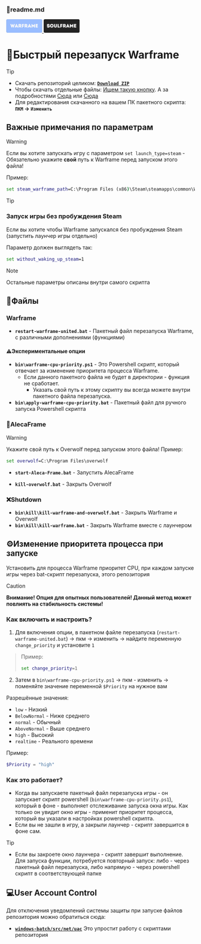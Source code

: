 ### 📕readme.md
<p align="left">
   <a href="https://github.com/N3M1X10/warframe-batch-tools/blob/master/src/quick-restart/warframe/readme.md">
      <img width="96" alt="warframe guide" src="https://github.com/N3M1X10/warframe-batch-tools/blob/master/assets/warframe-badge-hl.png">
   </a>
  <a href="https://github.com/N3M1X10/warframe-batch-tools/blob/master/src/quick-restart/soulframe/readme.md">
      <img width="96" alt="soulframe guide" src="https://github.com/N3M1X10/warframe-batch-tools/blob/master/assets/soulframe-badge.png">
   </a>
</p>

# 🔁Быстрый перезапуск Warframe

>[!tip]
> - Скачать репозиторий целиком: [**`Download ZIP`**](https://github.com/N3M1X10/warframe-batch-tools/archive/refs/heads/master.zip)
> - Чтобы скачать отдельные файлы: [Ищем такую кнопку](https://github.com/user-attachments/assets/c0169211-4266-4d54-b594-22e762d0938b). А за подробностями [Сюда](https://docs.github.com/ru/get-started/start-your-journey/downloading-files-from-github) или [Сюда](https://blog.skillfactory.ru/kak-skachivat-s-github/)
> - Для редактирования скачанного на вашем ПК пакетного скрипта: **`ПКМ` -> `Изменить`**

## Важные примечания по параметрам

>[!warning]
>Если вы хотите запускать игру с параметром `set launch_type=steam` - Обязательно укажите **свой** путь к Warframe перед запуском этого файла!
>
>Пример:
>```bat
>set steam_warframe_path=C:\Program Files (x86)\Steam\steamapps\common\Warframe
>```

>[!tip]
>### Запуск игры без пробуждения Steam
>Если вы хотите чтобы Warframe запускался без пробуждения Steam (запустить лаунчер игры отдельно)
>
>Параметр должен выглядеть так:
>```bat
>set without_waking_up_steam=1
>```

>[!note]
>Остальные параметры описаны внутри самого скрипта

## 📁Файлы

### Warframe

- **`restart-warframe-united.bat`** - Пакетный файл перезапуска Warframe, с различными дополнениями (функциями)

#### ⚠️Экспериментальные опции
- **`bin\warframe-cpu-priority.ps1`** - Это Powershell скрипт, который отвечает за изменение приоритета процесса Warframe. 
  - Если данного пакетного файла не будет в директории - функция не сработает.
    - Указать свой путь к этому скрипту вы всегда можете внутри пакетного файла перезапуска.
- **`bin\apply-warframe-cpu-priority.bat`** - Пакетный файл для ручного запуска Powershell скрипта

### 🔵AlecaFrame
> [!warning]
> Укажите свой путь к Overwolf перед запуском этого файла!
> Пример:
> ```bat
> set overwolf=C:\Program Files\overwolf
> ```
> - **`start-Aleca-Frame.bat`** - Запустить AlecaFrame
- **`kill-overwolf.bat`** - Закрыть Overwolf

### ❌Shutdown
- **`bin\kill\kill-warframe-and-overwolf.bat`** - Закрыть Warframe и Overwolf
- **`bin\kill\kill-warframe.bat`** - Закрыть Warframe вместе с лаунчером

## ⚙️Изменение приоритета процесса при запуске
Установить для процесса Warframe приоритет CPU, при каждом запуске игры через bat-скрипт перезапуска, этого репозитория

> [!caution]
> **Внимание! Опция для опытных пользователей! Данный метод может повлиять на стабильность системы!**

### Как включить и настроить?

1. Для включения опции, в пакетном файле перезапуска (`restart-warframe-united.bat`) -> пкм -> изменить -> найдите переменную `change_priority` и установите `1`

>Пример:
>```bat
>set change_priority=1
>```

2. Затем в `bin\warframe-cpu-priority.ps1` -> пкм - изменить -> поменяйте значение переменной `$Priority` на нужное вам

Разрешённые значения:

- `low` - Низкий
- `BelowNormal` - Ниже среднего
- `normal` - Обычный
- `AboveNormal` - Выше среднего
- `high` - Высокий               
- `realtime` - Реального времени

Пример:
```ps1
$Priority = "high"
```

### Как это работает?
- Когда вы запускаете пакетный файл перезапуска игры - он запускает скрипт powershell (`bin\warframe-cpu-priority.ps1`), который в фоне - выполняет отслеживание запуска окна игры. Как только он увидит окно игры - применит приоритет процесса, который вы указали в настройках powershell скрипта.
- Если вы не зашли в игру, а закрыли лаунчер - скрипт завершится в фоне сам.

>[!tip]
>- Если вы закроете окно лаунчера - скрипт завершит выполнение. Для запуска функции, потребуется повторный запуск: либо - через пакетный файл перезапуска, либо напрямую - через powershell скрипт в соответствующей папке

## 💻User Account Control
Для отключения уведомлений системы защиты при запуске файлов репозитория можно обратиться сюда:
- [**`windows-batch/src/net/uac`**](https://github.com/N3M1X10/windows-batch/tree/master/src/system-policies/uac)
Это упростит работу с скриптами репозитория

